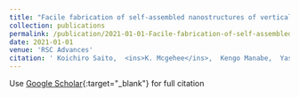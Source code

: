 ```yaml
---
title: "Facile fabrication of self-assembled nanostructures of vertically aligned gold nanorods by using inkjet printing"
collection: publications
permalink: /publication/2021-01-01-Facile-fabrication-of-self-assembled-nanostructures-of-vertically-aligned-gold-nanorods-by-using-inkjet-printing
date: 2021-01-01
venue: 'RSC Advances'
citation: ' Koichiro Saito,  <ins>K. Mcgehee</ins>,  Kengo Manabe,  Yasuo Norikane, &quot;Facile fabrication of self-assembled nanostructures of vertically aligned gold nanorods by using inkjet printing.&quot; RSC Advances, 2021.'
---
```

Use [Google Scholar](https://scholar.google.com/scholar?q=Facile+fabrication+of+self+assembled+nanostructures+of+vertically+aligned+gold+nanorods+by+using+inkjet+printing){:target="_blank"} for full citation